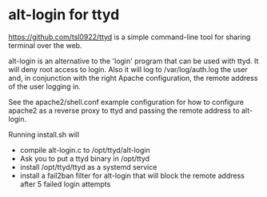 # alt-login for ttyd

https://github.com/tsl0922/ttyd is a simple command-line tool for sharing terminal over the web.

alt-login is an alternative to the 'login' program that can be used with ttyd. It will deny root access to login. 
Also it will log to /var/log/auth.log the user and, in conjunction with the right Apache configuration, the remote address of the user logging in. 

See the apache2/shell.conf example configuration for how to configure apache2 as a reverse proxy to ttyd and passing the remote address to alt-login. 

Running install.sh will 
* compile alt-login.c to /opt/ttyd/alt-login
* Ask you to put a ttyd binary in /opt/ttyd
* install /opt/ttyd/ttyd as a systemd service
* install a fail2ban filter for alt-login that will block the remote address after 5 failed login attempts


